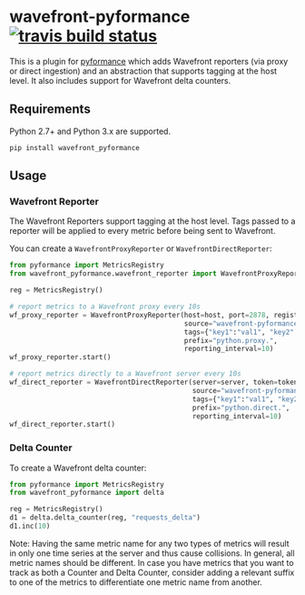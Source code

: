 # wavefront-pyformance [![travis build status](https://travis-ci.com/wavefrontHQ/wavefront-pyformance.svg?branch=master)](https://travis-ci.com/wavefrontHQ/wavefront-pyformance)

This is a plugin for [pyformance](https://github.com/omergertel/pyformance) which adds Wavefront reporters (via proxy or direct ingestion) and an abstraction that supports tagging at the host level. It also includes support for Wavefront delta counters.

## Requirements
Python 2.7+ and Python 3.x are supported.

```
pip install wavefront_pyformance
```

## Usage

### Wavefront Reporter

The Wavefront Reporters support tagging at the host level. Tags passed to a reporter will be applied to every metric before being sent to Wavefront.

You can create a `WavefrontProxyReporter` or `WavefrontDirectReporter`:

```Python
from pyformance import MetricsRegistry
from wavefront_pyformance.wavefront_reporter import WavefrontProxyReporter, WavefrontDirectReporter

reg = MetricsRegistry()

# report metrics to a Wavefront proxy every 10s
wf_proxy_reporter = WavefrontProxyReporter(host=host, port=2878, registry=reg,
                                           source="wavefront-pyformance-example",
                                           tags={"key1":"val1", "key2":"val2"},
                                           prefix="python.proxy.",
                                           reporting_interval=10)
wf_proxy_reporter.start()

# report metrics directly to a Wavefront server every 10s
wf_direct_reporter = WavefrontDirectReporter(server=server, token=token, registry=reg,
                                             source="wavefront-pyformance-exmaple",
                                             tags={"key1":"val1", "key2": "val2"},
                                             prefix="python.direct.",
                                             reporting_interval=10)
wf_direct_reporter.start()
```

### Delta Counter

To create a Wavefront delta counter:

```Python
from pyformance import MetricsRegistry
from wavefront_pyformance import delta

reg = MetricsRegistry()
d1 = delta.delta_counter(reg, "requests_delta")
d1.inc(10)
```

Note: Having the same metric name for any two types of metrics will result in only one time series at the server and thus cause collisions.
In general, all metric names should be different. In case you have metrics that you want to track as both a Counter and Delta Counter, consider adding a relevant suffix to one of the metrics to differentiate one metric name from another.
